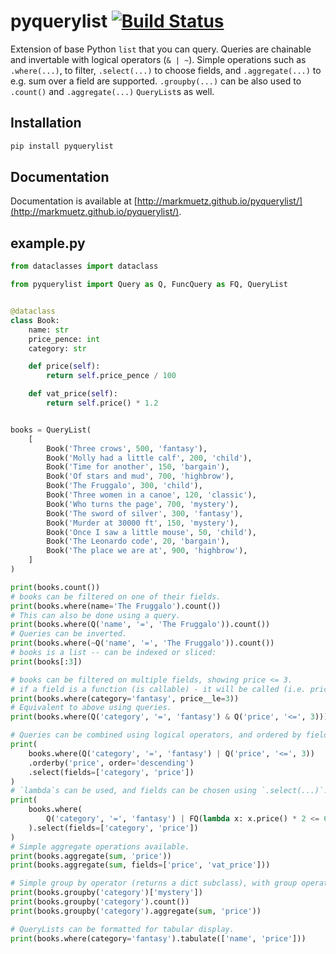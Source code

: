 pyquerylist [![Build Status](https://github.com/markmuetz/pyquerylist/actions/workflows/python-package.yml/badge.svg)](https://github.com/markmuetz/pyquerylist/actions/workflows/python-package.yml) 
===========

Extension of base Python `list` that you can query. Queries are chainable and invertable with logical operators (`& | ~`). Simple operations such as `.where(...)`, to filter, `.select(...)` to choose fields, and `.aggregate(...)` to e.g. sum over a field are supported. `.groupby(...)` can be also used to `.count()` and `.aggregate(...)` `QueryList`s as well.

Installation
------------

```bash
pip install pyquerylist
```

Documentation
-------------

Documentation is available at [http://markmuetz.github.io/pyquerylist/](http://markmuetz.github.io/pyquerylist/).

example.py
---------- 

```python
from dataclasses import dataclass

from pyquerylist import Query as Q, FuncQuery as FQ, QueryList


@dataclass
class Book:
    name: str
    price_pence: int
    category: str

    def price(self):
        return self.price_pence / 100

    def vat_price(self):
        return self.price() * 1.2


books = QueryList(
    [
        Book('Three crows', 500, 'fantasy'),
        Book('Molly had a little calf', 200, 'child'),
        Book('Time for another', 150, 'bargain'),
        Book('Of stars and mud', 700, 'highbrow'),
        Book('The Fruggalo', 300, 'child'),
        Book('Three women in a canoe', 120, 'classic'),
        Book('Who turns the page', 700, 'mystery'),
        Book('The sword of silver', 300, 'fantasy'),
        Book('Murder at 30000 ft', 150, 'mystery'),
        Book('Once I saw a little mouse', 50, 'child'),
        Book('The Leonardo code', 20, 'bargain'),
        Book('The place we are at', 900, 'highbrow'),
    ]
)

print(books.count())
# books can be filtered on one of their fields.
print(books.where(name='The Fruggalo').count())
# This can also be done using a query.
print(books.where(Q('name', '=', 'The Fruggalo')).count())
# Queries can be inverted.
print(books.where(~Q('name', '=', 'The Fruggalo')).count())
# books is a list -- can be indexed or sliced:
print(books[:3])

# books can be filtered on multiple fields, showing price <= 3.
# if a field is a function (is callable) - it will be called (i.e. price).
print(books.where(category='fantasy', price__le=3))
# Equivalent to above using queries.
print(books.where(Q('category', '=', 'fantasy') & Q('price', '<=', 3)))

# Queries can be combined using logical operators, and ordered by field(s).
print(
    books.where(Q('category', '=', 'fantasy') | Q('price', '<=', 3))
    .orderby('price', order='descending')
    .select(fields=['category', 'price'])
)
# `lambda`s can be used, and fields can be chosen using `.select(...)`.
print(
    books.where(
        Q('category', '=', 'fantasy') | FQ(lambda x: x.price() * 2 <= 6)
    ).select(fields=['category', 'price'])
)
# Simple aggregate operations available.
print(books.aggregate(sum, 'price'))
print(books.aggregate(sum, fields=['price', 'vat_price']))

# Simple group by operator (returns a dict subclass), with group operations count and aggregate.
print(books.groupby('category')['mystery'])
print(books.groupby('category').count())
print(books.groupby('category').aggregate(sum, 'price'))

# QueryLists can be formatted for tabular display.
print(books.where(category='fantasy').tabulate(['name', 'price']))
```
